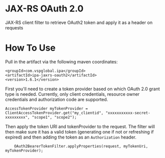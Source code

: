 # JAX-RS OAuth 2.0
JAX-RS client filter to retrieve OAuth2 token and apply it as a header on requests 

# How To Use

Pull in the artifact via the following maven coordinates:

```
<groupId>com.vspglobal.ipa</groupId>
<artifactId>ipa-jaxrs-oauth2</artifactId>
<version>1.6.1</version>
```

First you'll need to create a token provider based on which OAuth 2.0 grant type is needed.  Currently, only client credentials, resource owner credentials and authorization code are supported.

```
AccessTokenProvider myTokenProvider = ClientAccessTokenProvider.get("my_clientid", "xxxxxxxxxxx-secret-xxxxxxxxx", "scope1", "scope2");
```

Then apply the token URI and tokenProvider to the request.  The filter will then make sure it has a valid token (generating one if not or refreshing if expired) and then adding the token as an `Authorization` header.

```
    OAuth2BearerTokenFilter.applyProperties(request, myTokenUri, myTokenProvider);
```
